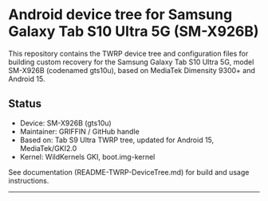 # Android device tree for Samsung Galaxy Tab S10 Ultra 5G (SM-X926B)

This repository contains the TWRP device tree and configuration files for building custom recovery for the Samsung Galaxy Tab S10 Ultra 5G, model SM-X926B (codenamed gts10u), based on MediaTek Dimensity 9300+ and Android 15.

## Status

- Device: SM-X926B (gts10u)
- Maintainer: GRIFFIN / GitHub handle
- Based on: Tab S9 Ultra TWRP tree, updated for Android 15, MediaTek/GKI2.0
- Kernel: WildKernels GKI, boot.img-kernel

See documentation (README-TWRP-DeviceTree.md) for build and usage instructions.

---
